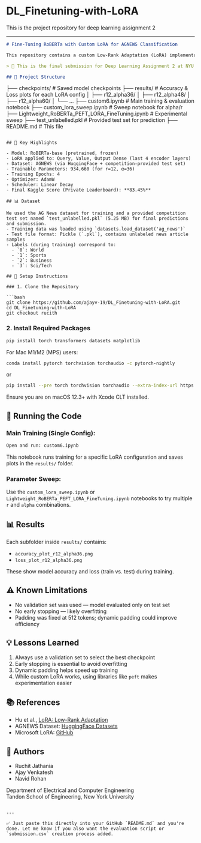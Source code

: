 # DL_Finetuning-with-LoRA
This is the project repository for deep learning assignment 2

---

```markdown
# Fine-Tuning RoBERTa with Custom LoRA for AGNEWS Classification

This repository contains a custom Low-Rank Adaptation (LoRA) implementation for fine-tuning the RoBERTa-base model on the AGNEWS text classification task. The goal was to stay within a strict limit of **less than 1 million trainable parameters** while achieving competitive performance.

> 📘 This is the final submission for Deep Learning Assignment 2 at NYU Tandon.

## 📂 Project Structure

```
├── checkpoints/                  # Saved model checkpoints
├── results/                      # Accuracy & Loss plots for each LoRA config
│   ├── r12_alpha36/
│   ├── r12_alpha48/
│   ├── r12_alpha60/
│   └── ...
├── custom6.ipynb                 # Main training & evaluation notebook
├── custom_lora_sweep.ipynb       # Sweep notebook for alpha/r
├── Lightweight_RoBERTa_PEFT_LORA_FineTuning.ipynb  # Experimental sweep
├── test_unlabelled.pkl           # Provided test set for prediction
├── README.md                     # This file
```

## 🚀 Key Highlights

- Model: RoBERTa-base (pretrained, frozen)
- LoRA applied to: Query, Value, Output Dense (last 4 encoder layers)
- Dataset: AGNEWS (via HuggingFace + competition-provided test set)
- Trainable Parameters: 934,660 (for r=12, α=36)
- Training Epochs: 4
- Optimizer: AdamW
- Scheduler: Linear Decay
- Final Kaggle Score (Private Leaderboard): **83.45%**

## 📊 Dataset

We used the AG News dataset for training and a provided competition test set named `test_unlabelled.pkl` (5.25 MB) for final predictions and submission.  
- Training data was loaded using `datasets.load_dataset('ag_news')`  
- Test file format: Pickle (`.pkl`), contains unlabeled news article samples  
- Labels (during training) correspond to:  
  - `0`: World  
  - `1`: Sports  
  - `2`: Business  
  - `3`: Sci/Tech

## 🔧 Setup Instructions

### 1. Clone the Repository

```bash
git clone https://github.com/ajayv-19/DL_Finetuning-with-LoRA.git
cd DL_Finetuning-with-LoRA
git checkout rucith
```

### 2. Install Required Packages

```bash
pip install torch transformers datasets matplotlib
```

For Mac M1/M2 (MPS) users:

```bash
conda install pytorch torchvision torchaudio -c pytorch-nightly
```

or

```bash
pip install --pre torch torchvision torchaudio --extra-index-url https://download.pytorch.org/whl/nightly/cpu
```

Ensure you are on macOS 12.3+ with Xcode CLT installed.

## 🚀 Running the Code

### Main Training (Single Config):

```bash
Open and run: custom6.ipynb
```

This notebook runs training for a specific LoRA configuration and saves plots in the `results/` folder.

### Parameter Sweep:

Use the `custom_lora_sweep.ipynb` or `Lightweight_RoBERTa_PEFT_LORA_FineTuning.ipynb` notebooks to try multiple `r` and `alpha` combinations.

## 📊 Results

Each subfolder inside `results/` contains:

- `accuracy_plot_r12_alpha36.png`
- `loss_plot_r12_alpha36.png`

These show model accuracy and loss (train vs. test) during training.

## ⚠️ Known Limitations

- No validation set was used — model evaluated only on test set
- No early stopping — likely overfitting
- Padding was fixed at 512 tokens; dynamic padding could improve efficiency

## 💡 Lessons Learned

1. Always use a validation set to select the best checkpoint
2. Early stopping is essential to avoid overfitting
3. Dynamic padding helps speed up training
4. While custom LoRA works, using libraries like `peft` makes experimentation easier

## 📚 References

- Hu et al., [LoRA: Low-Rank Adaptation](https://arxiv.org/abs/2106.09685)
- AGNEWS Dataset: [HuggingFace Datasets](https://huggingface.co/datasets/fancyzhx/ag_news)
- Microsoft LoRA: [GitHub](https://github.com/microsoft/LoRA/blob/main/loralib/layers.py)

## 👥 Authors

- Ruchit Jathania  
- Ajay Venkatesh  
- Navid Rohan  

Department of Electrical and Computer Engineering  
Tandon School of Engineering, New York University
```

---

✅ Just paste this directly into your GitHub `README.md` and you're done. Let me know if you also want the evaluation script or `submission.csv` creation process added.

